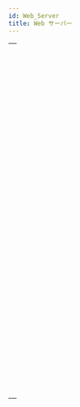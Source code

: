 ```yaml
---
id: Web_Server
title: Web サーバー
---
```


|                                                                                                                                         |
| --------------------------------------------------------------------------------------------------------------------------------------- |
| [<!-- INCLUDE #_command_.WEB GET BODY PART.Syntax -->](../../commands-legacy/web-get-body-part.md)<br/>                                 |
| [<!-- INCLUDE #_command_.WEB Get body part count.Syntax -->](../../commands-legacy/web-get-body-part-count.md)<br/>                     |
| [<!-- INCLUDE #_command_.WEB Get current session ID.Syntax -->](../../commands-legacy/web-get-current-session-id.md)<br/>               |
| [<!-- INCLUDE #_command_.WEB GET HTTP BODY.Syntax -->](../../commands-legacy/web-get-http-body.md)<br/>                                 |
| [<!-- INCLUDE #_command_.WEB GET HTTP HEADER.Syntax -->](../../commands-legacy/web-get-http-header.md)<br/>                             |
| [<!-- INCLUDE #_command_.WEB GET OPTION.Syntax -->](../../commands-legacy/web-get-option.md)<br/>                                       |
| [<!-- INCLUDE #_command_.WEB Get server info.Syntax -->](../../commands-legacy/web-get-server-info.md)<br/>                             |
| [<!-- INCLUDE #_command_.WEB GET STATISTICS.Syntax -->](../../commands-legacy/web-get-statistics.md)<br/>                               |
| [<!-- INCLUDE #_command_.WEB GET VARIABLES.Syntax -->](../../commands-legacy/web-get-variables.md)<br/>                                 |
| [<!-- INCLUDE #_command_.WEB Is secured connection.Syntax -->](../../commands-legacy/web-is-secured-connection.md)<br/>                 |
| [<!-- INCLUDE #_command_.WEB Is server running.Syntax -->](../../commands-legacy/web-is-server-running.md)<br/>                         |
| [<!-- INCLUDE #_command_.WEB LEGACY CLOSE SESSION.Syntax -->](../../commands-legacy/web-legacy-close-session.md)<br/>                   |
| [<!-- INCLUDE #_command_.WEB LEGACY GET SESSION EXPIRATION.Syntax -->](../../commands-legacy/web-legacy-get-session-expiration.md)<br/> |
| [<!-- INCLUDE #_command_.WEB SEND BLOB.Syntax -->](../../commands-legacy/web-send-blob.md)<br/>                                         |
| [<!-- INCLUDE #_command_.WEB SEND FILE.Syntax -->](../../commands-legacy/web-send-file.md)<br/>                                         |
| [<!-- INCLUDE #_command_.WEB SEND HTTP REDIRECT.Syntax -->](../../commands-legacy/web-send-http-redirect.md)<br/>                       |
| [<!-- INCLUDE #_command_.WEB SEND RAW DATA.Syntax -->](../../commands-legacy/web-send-raw-data.md)<br/>                                 |
| [<!-- INCLUDE #_command_.WEB SEND TEXT.Syntax -->](../../commands-legacy/web-send-text.md)<br/>                                         |
| [<!-- INCLUDE #_command_.WEB Server.Syntax -->](../../commands/web-server.md)<br/>                                                      |
| [<!-- INCLUDE #_command_.WEB Server list.Syntax -->](../../commands/web-server-list.md)<br/>                                            |
| [<!-- INCLUDE #_command_.WEB SET HOME PAGE.Syntax -->](../../commands-legacy/web-set-home-page.md)<br/>                                 |
| [<!-- INCLUDE #_command_.WEB SET HTTP HEADER.Syntax -->](../../commands-legacy/web-set-http-header.md)<br/>                             |
| [<!-- INCLUDE #_command_.WEB SET OPTION.Syntax -->](../../commands-legacy/web-set-option.md)<br/>                                       |
| [<!-- INCLUDE #_command_.WEB SET ROOT FOLDER.Syntax -->](../../commands-legacy/web-set-root-folder.md)<br/>                             |
| [<!-- INCLUDE #_command_.WEB START SERVER.Syntax -->](../../commands-legacy/web-start-server.md)<br/>                                   |
| [<!-- INCLUDE #_command_.WEB STOP SERVER.Syntax -->](../../commands-legacy/web-stop-server.md)<br/>                                     |
| [<!-- INCLUDE #_command_.WEB Validate digest.Syntax -->](../../commands-legacy/web-validate-digest.md)<br/>                             |
